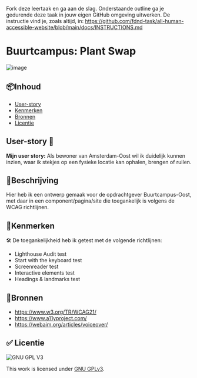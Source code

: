Fork deze leertaak en ga aan de slag. Onderstaande outline ga je gedurende deze taak in jouw eigen GitHub omgeving uitwerken. De instructie vind je, zoals altijd, in: https://github.com/fdnd-task/all-human-accessible-website/blob/main/docs/INSTRUCTIONS.md


# Buurtcampus: Plant Swap

![image](https://user-images.githubusercontent.com/112856590/207286511-f4a3ae73-4c84-435e-af63-235df781126a.png)


## 📦Inhoud

  * [User-story](#User-story)
  * [Kenmerken](#kenmerken)
  * [Bronnen](#bronnen)
  * [Licentie](#licentie)
  

## User-story 📑
 
**Mijn user story:** Als bewoner van Amsterdam-Oost wil ik duidelijk kunnen inzien, waar ik stekjes op een fysieke locatie kan ophalen, brengen of ruilen.


## 📝Beschrijving 

Hier heb ik een ontwerp gemaak voor de opdrachtgever Buurtcampus-Oost, met daar in een component/pagina/site die toegankelijk is volgens de WCAG richtlijnen.


## 📍Kenmerken 
<!-- Bij Kenmerken staat welke technieken zijn gebruikt en hoe. Wat is de HTML structuur? Wat zijn de belangrijkste dingen in CSS? Wat is er met Javascript gedaan en hoe? Misschien heb je een framwork of library gebruikt? -->

🛠 De toegankelijkheid heb ik getest met de volgende richtlijnen:
 - Lighthouse Audit test
 - Start with the keyboard test
 - Screenreader test
 - Interactive elements test
 - Headings & landmarks test

## 📖Bronnen 

- https://www.w3.org/TR/WCAG21/
- https://www.a11yproject.com/
- https://webaim.org/articles/voiceover/

## ✅ Licentie

![GNU GPL V3](https://www.gnu.org/graphics/gplv3-127x51.png)

This work is licensed under [GNU GPLv3](./LICENSE).

